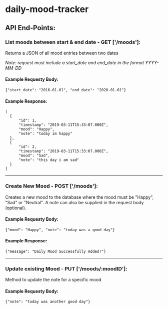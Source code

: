# daily-mood-tracker

## API End-Points:
### List moods between start & end date - GET ['/moods']:
Returns a JSON of all mood entries between two dates

*Note: request must include a start_date and end_date in the format YYYY-MM-DD*
#### Example Requesty Body:
    {"start_date": "2016-01-01", "end_date": "2020-01-01"}

#### Example Response:
    [
      {
          "id": 1,
          "timestamp": "2019-03-11T15:33:07.000Z",
          "mood": "Happy",
          "note": "today im happy"
      },
      {
          "id": 2,
          "timestamp": "2019-03-11T15:33:07.000Z",
          "mood": "Sad",
          "note": "this day i am sad"
      }
    ]

___
    
### Create New Mood - POST ['/moods']:
Creates a new mood to the database where the mood must be "Happy", "Sad" or "Neutral". A note can also be supplied in the request body (optional).

#### Example Requesty Body:
    {"mood": "Happy", "note": "today was a good day"}

#### Example Response:
    {"message": "Daily Mood Successfully Added!"}

___

### Update existing Mood - PUT ['/moods/:moodID']:
Method to update the note for a specific mood

#### Example Requesty Body:
    {"note": "today was another good day"}